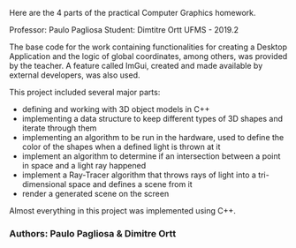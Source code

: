 Here are the 4 parts of the practical Computer Graphics homework.

Professor: Paulo Pagliosa 
Student: Dimtitre Ortt UFMS - 2019.2

The base code for the work containing functionalities for creating a Desktop Application and the logic of global coordinates, among others, was provided by the teacher. A feature called ImGui, created and made available by external developers, was also used.


This project included several major parts:
- defining and working with 3D object models in C++
- implementing a data structure to keep different types of 3D shapes and iterate through them
- implementing an algorithm to be run in the hardware, used to define the color of the shapes when a defined light is thrown at it
- implement an algorithm to determine if an intersection between a point in space and a light ray happened
- implement a Ray-Tracer algorithm that throws rays of light into a tri-dimensional space and defines a scene from it
- render a generated scene on the screen

Almost everything in this project was implemented using C++.


### Authors: Paulo Pagliosa & Dimitre Ortt
